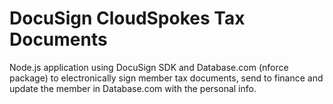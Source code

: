 # DocuSign CloudSpokes Tax Documents

Node.js application using DocuSign SDK and Database.com (nforce package) to electronically
sign member tax documents, send to finance and update the member in Database.com with the personal info.